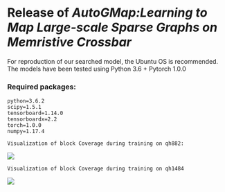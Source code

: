 
#  Release of *AutoGMap:Learning to Map Large-scale Sparse Graphs on Memristive Crossbar*

For reproduction of our searched model, the Ubuntu OS is recommended. The models have been tested using Python 3.6 +  Pytorch 1.0.0

### Required packages:

```
python=3.6.2
scipy=1.5.1
tensorboard=1.14.0
tensorboardx=2.2
torch=1.0.0
numpy=1.17.4
```

```
Visualization of block Coverage during training on qh882:
```

![](README/MovWave_1484.gif)


```
Visualization of block Coverage during training on qh1484
```

![](README/MovWave_882_0.8_0.2_50000_1.gif)